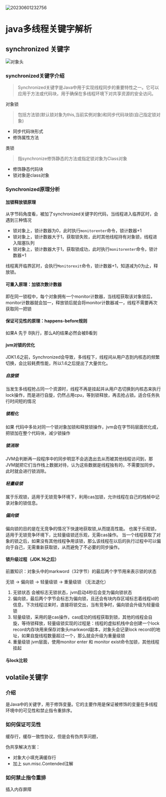 ![20230601232756](https://img.ggball.top/picGo/20230601232756.png)
# java多线程关键字解析

## synchronized 关键字

![对象头](https://img.ggball.top/picGo/20230601151743.png)

### synchronized关键字介绍

> Synchronized关键字是Java中用于实现线程同步的重要特性之一。它可以应用于方法或代码块，用于确保在多线程环境下对共享资源的安全访问。

对象锁
> 包括方法锁(默认锁对象为this,当前实例对象)和同步代码块锁(自己指定锁对象)
- 同步代码块形式
- 修饰属性方法

类锁
> 指synchronize修饰静态的方法或指定锁对象为Class对象

- 修饰静态代码块
- 锁对象是class对象

### Synchronized原理分析


#### 加锁释放锁原理

从字节码角度看，被加了synchronized关键字的代码，当线程进入临界区时，会遇到三种情况

- 锁对象上，锁计数器为0，此时执行`monitorenter`命令，锁计数器+1
- 锁对象上，锁计数器大于1，获取锁失败，此时其他线程持有对象锁，线程进入阻塞队列
- 锁对象上，锁计数器大于1，获取锁成功，此时执行`monitorenter`命令，锁计数器+1

线程离开临界区时，会执行`Monitorexit`命令，锁计数器+1，知道减为0为止，释放锁。


#### 可重入原理：加锁次数计数器

即在同一锁程中，每个对象拥有一个monitor计数器，当线程获取该对象锁后，monitor计数器就会加一，释放锁后就会将monitor计数器减一，线程不需要再次获取同一把锁

#### 保证可见性的原理：happens-before规则

如果A 先于 B执行，那么A的结果必然会被B看到

#### jvm对锁的优化

JDK1.6之前，Synchronized会导致，多线程下，线程间从用户态到内核态的频繁切换，会比较耗费性能，所以1.6之后提出了大量优化。

##### 自旋锁
当发生多线程抢占同一个资源时，线程不再是挂起并从用户态切换到内核态来执行lock操作，而是进行自旋，仍然占用cpu，等到锁释放，再去抢占锁。适合任务执行时间短的情况

##### 锁粗化

如果 代码中多处对同一个锁对象加锁和释放锁操作，jvm会在字节码层面优化成，把锁加在整个代码块，减少锁操作

##### 锁消除

JVM会判断再一段程序中的同步明显不会逃逸出去从而被其他线程访问到，那JVM就把它们当作栈上数据对待，认为这些数据是线程独有的，不需要加同步。此时就会进行锁消除。

##### 轻量级锁

属于乐观锁，适用于无锁竞争环境下，利用cas加锁，允许线程在自己的栈帧中记录对象的锁信息。

##### 偏向锁

偏向锁的目的是在无竞争的情况下快速地获取锁,从而提高性能。
也属于乐观锁，适用于无锁竞争环境下，比轻量级锁还乐观，无需cas操作。
当一个线程获取了对象的锁之后，如果没有其他线程争用该锁，那么该线程在以后的执行过程中可以偏向于自己，无需重新获取锁，从而避免了不必要的同步操作。



#### 锁升级过程（JDK.16之后）

前置知识：对象头中的markword（32字节）的最后两个字节用来表示锁的状态

无锁 -> 偏向锁 -> 轻量级锁 -> 重量级锁 （无法退化）

1. 无锁状态 会被标志无锁状态，jvm启动4秒后会变为偏向锁状态
2. 偏向锁，最后两个字节会标志为偏向锁，且还会有块内存区域标志着线程id的信息，下次线程过来时，直接将锁交出，当有竞争时，偏向锁会升级为轻量级锁
3. 轻量级锁，采用的是cas操作，cas成功的线程获取到锁，其他的线程会自旋，等待锁释放，轻量级锁实现的过程是：线程的虚拟机栈中会创建一个lock record内存块用来保存对象头markword副本，对象头会记录lock record的地址，如果自旋线程数量超过一个，那么就会升级为重量级锁
4. 重量级锁 jvm层面，使用monitor enter 和 monitor exist命令加锁，其他线程挂起

#### 与lock比较





## volatile关键字

### 介绍
是Java中的关键字，用于修饰变量。它的主要作用是保证被修饰的变量在多线程环境中的可见性和禁止指令重排序。

### 如何保证可见性

缓存行，缓存一致性协议，但是会有伪共享问题，

伪共享解决方案：
- 对象大小填充满缓存行
- 加上 sun.misc.Contended注解

### 如何禁止指令重排

插入内存屏障

